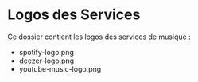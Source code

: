 # Logos des Services

Ce dossier contient les logos des services de musique :
- spotify-logo.png
- deezer-logo.png  
- youtube-music-logo.png 